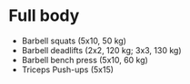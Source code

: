 # Full body
* Barbell squats (5x10, 50 kg)
* Barbell deadlifts (2x2, 120 kg; 3x3, 130 kg)
* Barbell bench press (5x10, 60 kg)
* Triceps Push-ups (5x15)
